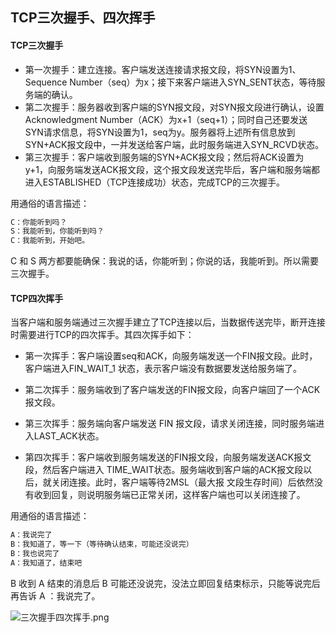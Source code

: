 ## TCP三次握手、四次挥手

#### TCP三次握手

- 第一次握手：建立连接。客户端发送连接请求报文段，将SYN设置为1、Sequence Number（seq）为x；接下来客户端进入SYN_SENT状态，等待服务端的确认。
- 第二次握手：服务器收到客户端的SYN报文段，对SYN报文段进行确认，设置Acknowledgment Number（ACK）为x+1（seq+1）；同时自己还要发送SYN请求信息，将SYN设置为1，seq为y。服务器将上述所有信息放到SYN+ACK报文段中，一并发送给客户端，此时服务端进入SYN_RCVD状态。
- 第三次握手：客户端收到服务端的SYN+ACK报文段；然后将ACK设置为y+1，向服务端发送ACK报文段，这个报文段发送完毕后，客户端和服务端都进入ESTABLISHED（TCP连接成功）状态，完成TCP的三次握手。

用通俗的语言描述：

```java
C：你能听到吗？
S：我能听到，你能听到吗？
C：我能听到，开始吧。
```

C 和 S 两方都要能确保：我说的话，你能听到；你说的话，我能听到。所以需要三次握手。

#### TCP四次挥手

当客户端和服务端通过三次握手建立了TCP连接以后，当数据传送完毕，断开连接时需要进行TCP的四次挥手。其四次挥手如下：

-  第一次挥手：客户端设置seq和ACK，向服务端发送一个FIN报文段。此时，客户端进入FIN_WAIT_1
  状态，表示客户端没有数据要发送给服务端了。
  
- 第二次挥手：服务端收到了客户端发送的FIN报文段，向客户端回了一个ACK报文段。

- 第三次挥手：服务端向客户端发送 FIN 报文段，请求关闭连接，同时服务端进入LAST_ACK状态。

- 第四次挥手：客户端收到服务端发送的FIN报文段，向服务端发送ACK报文段，然后客户端进入
  TIME_WAIT状态。服务端收到客户端的ACK报文段以后，就关闭连接。此时，客户端等待2MSL（最大报
  文段生存时间）后依然没有收到回复，则说明服务端已正常关闭，这样客户端也可以关闭连接了。

用通俗的语言描述：  

```java
A：我说完了
B：我知道了，等一下（等待确认结束，可能还没说完）
B：我也说完了
A：我知道了，结束吧
```

B 收到 A 结束的消息后 B 可能还没说完，没法立即回复结束标示，只能等说完后再告诉 A ：我说完了。

![三次握手四次挥手.png](https://i.loli.net/2020/01/07/aflEi9onFSvR7cs.png)